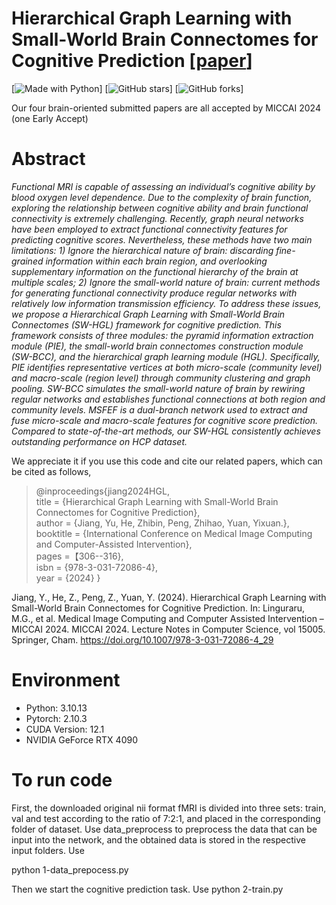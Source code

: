 # Hierarchical Graph Learning with Small-World Brain Connectomes for Cognitive Prediction [<a href="https://link.springer.com/chapter/10.1007/978-3-031-72086-4_29">paper</a>]

[python-img]: https://img.shields.io/github/languages/top/ZhihaoPENG-CityU/MM21---AGCN?color=lightgrey
[stars-img]: https://img.shields.io/github/stars/ZhihaoPENG-CityU/MM21---AGCN?color=yellow
[stars-url]: https://github.com/ZhihaoPENG-CityU/MM21---AGCN/stargazers
[fork-img]: https://img.shields.io/github/forks/ZhihaoPENG-CityU/MM21---AGCN?color=lightblue&label=fork
[![Made with Python][python-img]]
[![GitHub stars][stars-img]]
[![GitHub forks][fork-img]]

Our four brain-oriented submitted papers are all accepted by MICCAI 2024 (one Early Accept)
# Abstract
*Functional MRI is capable of assessing an individual’s cognitive ability by blood oxygen level dependence. Due to the complexity of brain function, exploring the relationship between cognitive ability and brain functional connectivity is extremely challenging. Recently, graph neural networks have been employed to extract functional connectivity features for predicting cognitive scores. Nevertheless, these methods have two main limitations: 1) Ignore the hierarchical nature of brain: discarding fine-grained information within each brain region, and overlooking supplementary information on the functional hierarchy of the brain at multiple scales; 2) Ignore the small-world nature of brain: current methods for generating functional connectivity produce regular networks with relatively low information transmission efficiency. To address these issues, we propose a Hierarchical Graph Learning with Small-World Brain Connectomes (SW-HGL) framework for cognitive prediction. This framework consists of three modules: the pyramid information extraction module (PIE), the small-world brain connectomes construction module (SW-BCC), and the hierarchical graph learning module (HGL). Specifically, PIE identifies representative vertices at both micro-scale (community level) and macro-scale (region level) through community clustering and graph pooling. SW-BCC simulates the small-world nature of brain by rewiring regular networks and establishes functional connections at both region and community levels. MSFEF is a dual-branch network used to extract and fuse micro-scale and macro-scale features for cognitive score prediction. Compared to state-of-the-art methods, our SW-HGL consistently achieves outstanding performance on HCP dataset.*

We appreciate it if you use this code and cite our related papers, which can be cited as follows,

> @inproceedings{jiang2024HGL, <br>
>   title = {Hierarchical Graph Learning with Small-World Brain Connectomes for Cognitive Prediction}, <br>
>   author = {Jiang, Yu, He, Zhibin, Peng, Zhihao, Yuan, Yixuan.}, <br>
>   booktitle = {International Conference on Medical Image Computing and Computer-Assisted Intervention}, <br>
>   pages =【306--316}, <br>
>   isbn = {978-3-031-72086-4}, <br>
>   year = {2024}
> } <br>


Jiang, Y., He, Z., Peng, Z., Yuan, Y. (2024). Hierarchical Graph Learning with Small-World Brain Connectomes for Cognitive Prediction. In: Linguraru, M.G., et al. Medical Image Computing and Computer Assisted Intervention – MICCAI 2024. MICCAI 2024. Lecture Notes in Computer Science, vol 15005. Springer, Cham. https://doi.org/10.1007/978-3-031-72086-4_29

# Environment
+ Python: 3.10.13
+ Pytorch: 2.10.3
+ CUDA Version: 12.1
+ NVIDIA GeForce RTX 4090


# To run code
First, the downloaded original nii format fMRI is divided into three sets: train, val and test according to the ratio of 7:2:1, and placed in the corresponding folder of dataset. Use data_preprocess to preprocess the data that can be input into the network, and the obtained data is stored in the respective input folders. Use 

python 1-data_prepocess.py

Then we start the cognitive prediction task. Use
python 2-train.py

